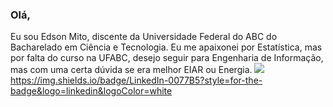 ### Olá,

Eu sou Edson Mito, discente da Universidade Federal do ABC do Bacharelado em Ciência e Tecnologia. Eu me apaixonei por Estatística, mas por falta do curso na UFABC, desejo seguir para Engenharia de Informação, mas com uma certa dúvida se era melhor EIAR ou Energia.
<img src="https://www.linkedin.com/in/edsonmito/" />https://img.shields.io/badge/LinkedIn-0077B5?style=for-the-badge&logo=linkedin&logoColor=white</a>

